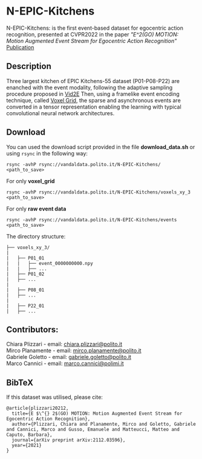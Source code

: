 # N-EPIC-Kitchens
N-EPIC-Kitchens: is the first event-based dataset for egocentric action recognition, presented at CVPR2022 in the paper
_"E^2(GO) MOTION: Motion Augmented Event Stream for Egocentric Action Recognition"_ [Publication](https://arxiv.org/abs/2112.03596)

## Description

Three largest kitchen of EPIC Kitchens-55 dataset (P01-P08-P22) are enanched with the event modality, following the adaptive sampling procedure proposed in [Vid2E](https://openaccess.thecvf.com/content_CVPR_2020/papers/Gehrig_Video_to_Events_Recycling_Video_Datasets_for_Event_Cameras_CVPR_2020_paper.pdf)
Then, using a framelike event encoding technique, called [Voxel Grid](https://openaccess.thecvf.com/content_CVPR_2019/papers/Zhu_Unsupervised_Event-Based_Learning_of_Optical_Flow_Depth_and_Egomotion_CVPR_2019_paper.pdf), the sparse and asynchronous events are converted in a tensor representation enabling the learning with typical convolutional neural network architectures.


## Download 
You can used the download script provided in the file **download_data.sh** or using ```rsync``` in the following way:

```
rsync -avhP rsync://vandaldata.polito.it/N-EPIC-Kitchens/  <path_to_save>
```

For only **voxel_grid** 

```
rsync -avhP rsync://vandaldata.polito.it/N-EPIC-Kitchens/voxels_xy_3 <path_to_save>
```

For only **raw event data**

```
rsync -avhP rsync://vandaldata.polito.it/N-EPIC-Kitchens/events <path_to_save>
```


The directory structure:

```
├── voxels_xy_3/
|   
|   ├── P01_01
|   |   ├── event_0000000000.npy
|   |   ├── ...
|   ├── P01_02
|   ├── ...
| 
|   ├── P08_01
|   ├── ...
|   
|   ├── P22_01
|   ├── ...
```

## Contributors:

Chiara Plizzari - email: chiara.plizzari@polito.it \
Mirco Planamente - email: mirco.planamente@polito.it \
Gabriele Goletto - email: gabriele.goletto@polito.it \
Marco Cannici - email: marco.cannici@polimi.it


## BibTeX
If this dataset was utilised, please cite:
```
@article{plizzari20212,
  title={E $\^{} 2$(GO) MOTION: Motion Augmented Event Stream for Egocentric Action Recognition},
  author={Plizzari, Chiara and Planamente, Mirco and Goletto, Gabriele and Cannici, Marco and Gusso, Emanuele and Matteucci, Matteo and Caputo, Barbara},
  journal={arXiv preprint arXiv:2112.03596},
  year={2021}
}
```
